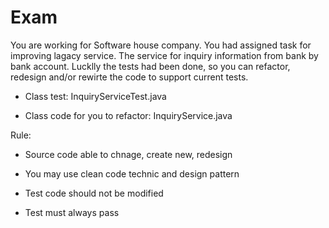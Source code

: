 # Exam

You are working for Software house company. You had assigned task for improving lagacy service. The service for inquiry information from bank by bank account. Lucklly the tests had been done, so you can refactor, redesign and/or rewirte the code to support current tests.


 - Class test: InquiryServiceTest.java

 - Class code for you to refactor: InquiryService.java



Rule:

- Source code able to chnage, create new, redesign

- You may use clean code technic and design pattern 

- Test code should not be modified

- Test must always pass
